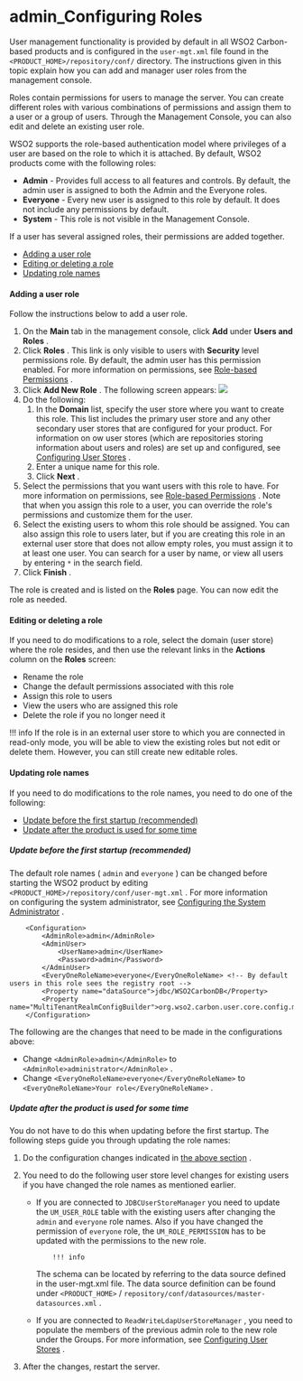# admin\_Configuring Roles

User management functionality is provided by default in all WSO2 Carbon-based products and is configured in the `user-mgt.xml` file found in the `<PRODUCT_HOME>/repository/conf/` directory. The instructions given in this topic explain how you can add and manager user roles from the management console.

Roles contain permissions for users to manage the server. You can create different roles with various combinations of permissions and assign them to a user or a group of users. Through the Management Console, you can also edit and delete an existing user role.

WSO2 supports the role-based authentication model where privileges of a user are based on the role to which it is attached. By default, WSO2 products come with the following roles:

-   **Admin** - Provides full access to all features and controls. By default, the admin user is assigned to both the Admin and the Everyone roles.
-   **Everyone** - Every new user is assigned to this role by default. It does not include any permissions by default.
-   **System** - This role is not visible in the Management Console.

If a user has several assigned roles, their permissions are added together.

-   [Adding a user role](#admin_ConfiguringRoles-Addingauserrole)
-   [Editing or deleting a role](#admin_ConfiguringRoles-Editingordeletingarole)
-   [Updating role names](#admin_ConfiguringRoles-Updatingrolenames)

#### Adding a user role

Follow the instructions below to add a user role.

1.  On the **Main** tab in the management console, click **Add** under **Users and Roles** .
2.  Click **Roles** . This link is only visible to users with **Security** level permissions role. By default, the admin user has this permission enabled. For more information on permissions, see [Role-based Permissions](https://docs.wso2.com/display/ADMIN44x/Role-based+Permissions) .
3.  Click **Add New Role** . The following screen appears:
    ![](attachments/126562787/126562788.png)
4.  Do the following:
    1.  In the **Domain** list, specify the user store where you want to create this role. This list includes the primary user store and any other secondary user stores that are configured for your product. For information on ow user stores (which are repositories storing information about users and roles) are set up and configured, see [Configuring User Stores](https://docs.wso2.com/display/ADMIN44x/Configuring+User+Stores) .
    2.  Enter a unique name for this role.
    3.  Click **Next** .
5.  Select the permissions that you want users with this role to have. For more information on permissions, see [Role-based Permissions](https://docs.wso2.com/display/ADMIN44x/Role-based+Permissions) .
    Note that when you assign this role to a user, you can override the role's permissions and customize them for the user.
6.  Select the existing users to whom this role should be assigned. You can also assign this role to users later, but if you are creating this role in an external user store that does not allow empty roles, you must assign it to at least one user. You can search for a user by name, or view all users by entering `*` in the search field.
7.  Click **Finish** .

The role is created and is listed on the **Roles** page. You can now edit the role as needed.

#### Editing or deleting a role

If you need to do modifications to a role, select the domain (user store) where the role resides, and then use the relevant links in the **Actions** column on the **Roles** screen:

-   Rename the role
-   Change the default permissions associated with this role
-   Assign this role to users
-   View the users who are assigned this role
-   Delete the role if you no longer need it

!!! info
If the role is in an external user store to which you are connected in read-only mode, you will be able to view the existing roles but not edit or delete them. However, you can still create new editable roles.


#### Updating role names

If you need to do modifications to the role names, you need to do one of the following:

-   [Update before the first startup (recommended)](#admin_ConfiguringRoles-UpdateRole1Updatebeforethefirststartup(recommended))
-   [Update after the product is used for some time](#admin_ConfiguringRoles-Updateaftertheproductisusedforsometime)

##### Update before the first startup (recommended)

The default role names ( `admin` and `everyone` ) can be changed before starting the WSO2 product by editing `<PRODUCT_HOME>/repository/conf/user-mgt.xml` . For more information on configuring the system administrator, see [Configuring the System Administrator](https://docs.wso2.com/display/ADMIN44x/Configuring+the+System+Administrator) .

``` html/xml
    <Configuration> 
        <AdminRole>admin</AdminRole> 
        <AdminUser> 
            <UserName>admin</UserName> 
            <Password>admin</Password> 
        </AdminUser> 
        <EveryOneRoleName>everyone</EveryOneRoleName> <!-- By default users in this role sees the registry root --> 
        <Property name="dataSource">jdbc/WSO2CarbonDB</Property> 
        <Property name="MultiTenantRealmConfigBuilder">org.wso2.carbon.user.core.config.multitenancy.SimpleRealmConfigBuilder</Property> 
    </Configuration>
```

The following are the changes that need to be made in the configurations above:

-   Change `<AdminRole>admin</AdminRole>` to `<AdminRole>administrator</AdminRole>` .
-   Change `<EveryOneRoleName>everyone</EveryOneRoleName>` to `<EveryOneRoleName>Your role</EveryOneRoleName>` .

##### Update after the product is used for some time

You do not have to do this when updating before the first startup. The following steps guide you through updating the role names:

1.  Do the configuration changes indicated in [the above section](#admin_ConfiguringRoles-UpdateRole1) .
2.  You need to do the following user store level changes for existing users if you have changed the role names as mentioned earlier.
    -   If you are connected to `JDBCUserStoreManager` you need to update the `UM_USER_ROLE` table with the existing users after changing the `admin` and `everyone` role names. Also if you have changed the permission of `everyone` role, the `UM_ROLE_PERMISSION` has to be updated with the permissions to the new role.

                !!! info
        The schema can be located by referring to the data source defined in the user-mgt.xml file. The data source definition can be found under `<PRODUCT_HOME>` / `repository/conf/datasources/master-datasources.xml` .


    -   If you are connected to `ReadWriteLdapUserStoreManager` , you need to populate the members of the previous admin role to the new role under the Groups. For more information, see [Configuring User Stores](https://docs.wso2.com/display/ADMIN44x/Configuring+User+Stores) .

3.  After the changes, restart the server.

